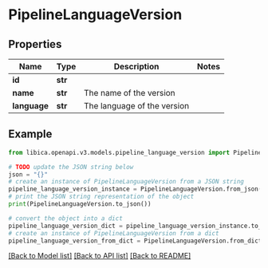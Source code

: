 # PipelineLanguageVersion


## Properties

Name | Type | Description | Notes
------------ | ------------- | ------------- | -------------
**id** | **str** |  | 
**name** | **str** | The name of the version | 
**language** | **str** | The language of the version | 

## Example

```python
from libica.openapi.v3.models.pipeline_language_version import PipelineLanguageVersion

# TODO update the JSON string below
json = "{}"
# create an instance of PipelineLanguageVersion from a JSON string
pipeline_language_version_instance = PipelineLanguageVersion.from_json(json)
# print the JSON string representation of the object
print(PipelineLanguageVersion.to_json())

# convert the object into a dict
pipeline_language_version_dict = pipeline_language_version_instance.to_dict()
# create an instance of PipelineLanguageVersion from a dict
pipeline_language_version_from_dict = PipelineLanguageVersion.from_dict(pipeline_language_version_dict)
```
[[Back to Model list]](../README.md#documentation-for-models) [[Back to API list]](../README.md#documentation-for-api-endpoints) [[Back to README]](../README.md)


